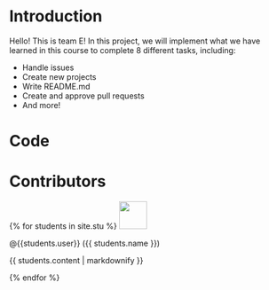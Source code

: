 # Introduction
Hello! This is team E!
In this project, we will implement what we have learned in this course to complete 8 different tasks, including:
* Handle issues
* Create new projects
* Write README.md
* Create and approve pull requests
* And more!
# Code
# Contributors
{% for students in site.stu %}
  <img src="{{ students.image }}" width="50" height="50">
  <p><span>@{{students.user}}</span> ({{ students.name }})</p>
  <p>{{ students.content | markdownify }}</p>
{% endfor %}
